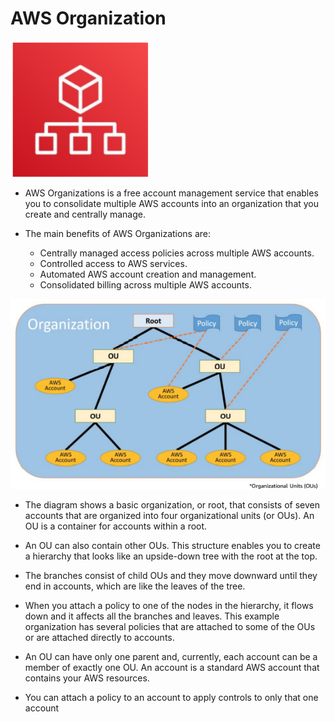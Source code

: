# AWS Organization

![AWS Organization](./images/aws-organization-logo.png)

- AWS Organizations is a free account management service that enables you to consolidate multiple AWS accounts into an organization that you create and centrally manage.

- The main benefits of AWS Organizations are:
    - Centrally managed access policies across multiple AWS accounts.
    - Controlled access to AWS services.
    - Automated AWS account creation and management.
    - Consolidated billing across multiple AWS accounts.

![AWS Organization](./images/aws-organization.png)

- The diagram shows a basic organization, or root, that consists of seven accounts that are organized into four organizational units (or OUs). An OU is a container for accounts within a root.

- An OU can also contain other OUs. This structure enables you to create a hierarchy that looks like an upside-down tree with the root at the top.

- The branches consist of child OUs and they move downward until they end in accounts, which are like the leaves of the tree.

- When you attach a policy to one of the nodes in the hierarchy, it flows down and it affects all the branches and leaves. This example organization has several policies that are attached to some of the OUs or are attached directly to accounts.

- An OU can have only one parent and, currently, each account can be a member of exactly one OU. An account is a standard AWS account that contains your AWS resources.

- You can attach a policy to an account to apply controls to only that one account
